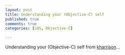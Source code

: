 ```yaml
---
layout: post
title: Understanding your (Objective-C) self
published: true
comments: true
categories: [iOS, Objective-C]

---
```


<p style="margin-bottom: 1em; margin-top: 0em;">Understanding your (Objective-C) self from <a href="http://useyourloaf.com/blog/2011/2/8/understanding-your-objective-c-self.html" title="kharrison">kharrison</a>...</p>
<p>&nbsp;</p>
